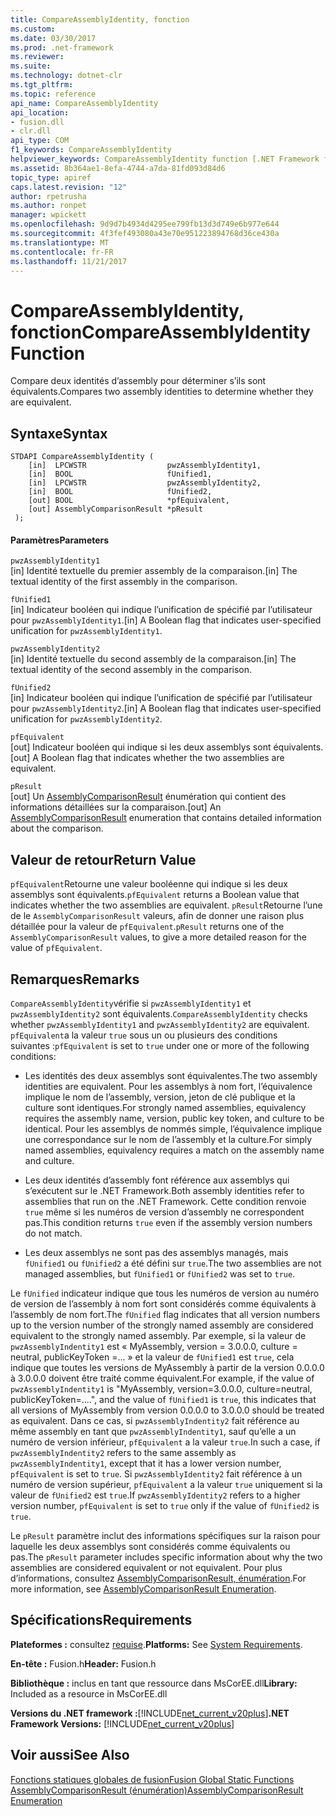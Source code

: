 ```yaml
---
title: CompareAssemblyIdentity, fonction
ms.custom: 
ms.date: 03/30/2017
ms.prod: .net-framework
ms.reviewer: 
ms.suite: 
ms.technology: dotnet-clr
ms.tgt_pltfrm: 
ms.topic: reference
api_name: CompareAssemblyIdentity
api_location:
- fusion.dll
- clr.dll
api_type: COM
f1_keywords: CompareAssemblyIdentity
helpviewer_keywords: CompareAssemblyIdentity function [.NET Framework fusion]
ms.assetid: 8b364ae1-8efa-4744-a7da-81fd093d84d6
topic_type: apiref
caps.latest.revision: "12"
author: rpetrusha
ms.author: ronpet
manager: wpickett
ms.openlocfilehash: 9d9d7b4934d4295ee799fb13d3d749e6b977e644
ms.sourcegitcommit: 4f3fef493080a43e70e951223894768d36ce430a
ms.translationtype: MT
ms.contentlocale: fr-FR
ms.lasthandoff: 11/21/2017
---
```

# <a name="compareassemblyidentity-function"></a><span data-ttu-id="bc706-102">CompareAssemblyIdentity, fonction</span><span class="sxs-lookup"><span data-stu-id="bc706-102">CompareAssemblyIdentity Function</span></span>
<span data-ttu-id="bc706-103">Compare deux identités d’assembly pour déterminer s’ils sont équivalents.</span><span class="sxs-lookup"><span data-stu-id="bc706-103">Compares two assembly identities to determine whether they are equivalent.</span></span>  
  
## <a name="syntax"></a><span data-ttu-id="bc706-104">Syntaxe</span><span class="sxs-lookup"><span data-stu-id="bc706-104">Syntax</span></span>  
  
```  
STDAPI CompareAssemblyIdentity (  
    [in]  LPCWSTR                  pwzAssemblyIdentity1,  
    [in]  BOOL                     fUnified1,  
    [in]  LPCWSTR                  pwzAssemblyIdentity2,  
    [in]  BOOL                     fUnified2,  
    [out] BOOL                     *pfEquivalent,  
    [out] AssemblyComparisonResult *pResult  
 );  
```  
  
#### <a name="parameters"></a><span data-ttu-id="bc706-105">Paramètres</span><span class="sxs-lookup"><span data-stu-id="bc706-105">Parameters</span></span>  
 `pwzAssemblyIdentity1`  
 <span data-ttu-id="bc706-106">[in] Identité textuelle du premier assembly de la comparaison.</span><span class="sxs-lookup"><span data-stu-id="bc706-106">[in] The textual identity of the first assembly in the comparison.</span></span>  
  
 `fUnified1`  
 <span data-ttu-id="bc706-107">[in] Indicateur booléen qui indique l’unification de spécifié par l’utilisateur pour `pwzAssemblyIdentity1`.</span><span class="sxs-lookup"><span data-stu-id="bc706-107">[in] A Boolean flag that indicates user-specified unification for `pwzAssemblyIdentity1`.</span></span>  
  
 `pwzAssemblyIdentity2`  
 <span data-ttu-id="bc706-108">[in] Identité textuelle du second assembly de la comparaison.</span><span class="sxs-lookup"><span data-stu-id="bc706-108">[in] The textual identity of the second assembly in the comparison.</span></span>  
  
 `fUnified2`  
 <span data-ttu-id="bc706-109">[in] Indicateur booléen qui indique l’unification de spécifié par l’utilisateur pour `pwzAssemblyIdentity2`.</span><span class="sxs-lookup"><span data-stu-id="bc706-109">[in] A Boolean flag that indicates user-specified unification for `pwzAssemblyIdentity2`.</span></span>  
  
 `pfEquivalent`  
 <span data-ttu-id="bc706-110">[out] Indicateur booléen qui indique si les deux assemblys sont équivalents.</span><span class="sxs-lookup"><span data-stu-id="bc706-110">[out] A Boolean flag that indicates whether the two assemblies are equivalent.</span></span>  
  
 `pResult`  
 <span data-ttu-id="bc706-111">[out] Un [AssemblyComparisonResult](../../../../docs/framework/unmanaged-api/fusion/assemblycomparisonresult-enumeration.md) énumération qui contient des informations détaillées sur la comparaison.</span><span class="sxs-lookup"><span data-stu-id="bc706-111">[out] An [AssemblyComparisonResult](../../../../docs/framework/unmanaged-api/fusion/assemblycomparisonresult-enumeration.md) enumeration that contains detailed information about the comparison.</span></span>  
  
## <a name="return-value"></a><span data-ttu-id="bc706-112">Valeur de retour</span><span class="sxs-lookup"><span data-stu-id="bc706-112">Return Value</span></span>  
 <span data-ttu-id="bc706-113">`pfEquivalent`Retourne une valeur booléenne qui indique si les deux assemblys sont équivalents.</span><span class="sxs-lookup"><span data-stu-id="bc706-113">`pfEquivalent` returns a Boolean value that indicates whether the two assemblies are equivalent.</span></span> <span data-ttu-id="bc706-114">`pResult`Retourne l’une de le `AssemblyComparisonResult` valeurs, afin de donner une raison plus détaillée pour la valeur de `pfEquivalent`.</span><span class="sxs-lookup"><span data-stu-id="bc706-114">`pResult` returns one of the `AssemblyComparisonResult` values, to give a more detailed reason for the value of `pfEquivalent`.</span></span>  
  
## <a name="remarks"></a><span data-ttu-id="bc706-115">Remarques</span><span class="sxs-lookup"><span data-stu-id="bc706-115">Remarks</span></span>  
 <span data-ttu-id="bc706-116">`CompareAssemblyIdentity`vérifie si `pwzAssemblyIdentity1` et `pwzAssemblyIdentity2` sont équivalents.</span><span class="sxs-lookup"><span data-stu-id="bc706-116">`CompareAssemblyIdentity` checks whether `pwzAssemblyIdentity1` and `pwzAssemblyIdentity2` are equivalent.</span></span> <span data-ttu-id="bc706-117">`pfEquivalent`a la valeur `true` sous un ou plusieurs des conditions suivantes :</span><span class="sxs-lookup"><span data-stu-id="bc706-117">`pfEquivalent` is set to `true` under one or more of the following conditions:</span></span>  
  
-   <span data-ttu-id="bc706-118">Les identités des deux assemblys sont équivalentes.</span><span class="sxs-lookup"><span data-stu-id="bc706-118">The two assembly identities are equivalent.</span></span> <span data-ttu-id="bc706-119">Pour les assemblys à nom fort, l’équivalence implique le nom de l’assembly, version, jeton de clé publique et la culture sont identiques.</span><span class="sxs-lookup"><span data-stu-id="bc706-119">For strongly named assemblies, equivalency requires the assembly name, version, public key token, and culture to be identical.</span></span> <span data-ttu-id="bc706-120">Pour les assemblys de nommés simple, l’équivalence implique une correspondance sur le nom de l’assembly et la culture.</span><span class="sxs-lookup"><span data-stu-id="bc706-120">For simply named assemblies, equivalency requires a match on the assembly name and culture.</span></span>  
  
-   <span data-ttu-id="bc706-121">Les deux identités d’assembly font référence aux assemblys qui s’exécutent sur le .NET Framework.</span><span class="sxs-lookup"><span data-stu-id="bc706-121">Both assembly identities refer to assemblies that run on the .NET Framework.</span></span> <span data-ttu-id="bc706-122">Cette condition renvoie `true` même si les numéros de version d’assembly ne correspondent pas.</span><span class="sxs-lookup"><span data-stu-id="bc706-122">This condition returns `true` even if the assembly version numbers do not match.</span></span>  
  
-   <span data-ttu-id="bc706-123">Les deux assemblys ne sont pas des assemblys managés, mais `fUnified1` ou `fUnified2` a été défini sur `true`.</span><span class="sxs-lookup"><span data-stu-id="bc706-123">The two assemblies are not managed assemblies, but `fUnified1` or `fUnified2` was set to `true`.</span></span>  
  
 <span data-ttu-id="bc706-124">Le `fUnified` indicateur indique que tous les numéros de version au numéro de version de l’assembly à nom fort sont considérés comme équivalents à l’assembly de nom fort.</span><span class="sxs-lookup"><span data-stu-id="bc706-124">The `fUnified` flag indicates that all version numbers up to the version number of the strongly named assembly are considered equivalent to the strongly named assembly.</span></span> <span data-ttu-id="bc706-125">Par exemple, si la valeur de `pwzAssemblyIndentity1` est « MyAssembly, version = 3.0.0.0, culture = neutral, publicKeyToken =... » et la valeur de `fUnified1` est `true`, cela indique que toutes les versions de MyAssembly à partir de la version 0.0.0.0 à 3.0.0.0 doivent être traité comme équivalent.</span><span class="sxs-lookup"><span data-stu-id="bc706-125">For example, if the value of `pwzAssemblyIndentity1` is "MyAssembly, version=3.0.0.0, culture=neutral, publicKeyToken=....", and the value of `fUnified1` is `true`, this indicates that all versions of MyAssembly from version 0.0.0.0 to 3.0.0.0 should be treated as equivalent.</span></span> <span data-ttu-id="bc706-126">Dans ce cas, si `pwzAssemblyIndentity2` fait référence au même assembly en tant que `pwzAssemblyIndentity1`, sauf qu’elle a un numéro de version inférieur, `pfEquivalent` a la valeur `true`.</span><span class="sxs-lookup"><span data-stu-id="bc706-126">In such a case, if `pwzAssemblyIndentity2` refers to the same assembly as `pwzAssemblyIndentity1`, except that it has a lower version number, `pfEquivalent` is set to `true`.</span></span> <span data-ttu-id="bc706-127">Si `pwzAssemblyIdentity2` fait référence à un numéro de version supérieur, `pfEquivalent` a la valeur `true` uniquement si la valeur de `fUnified2` est `true`.</span><span class="sxs-lookup"><span data-stu-id="bc706-127">If `pwzAssemblyIdentity2` refers to a higher version number, `pfEquivalent` is set to `true` only if the value of `fUnified2` is `true`.</span></span>  
  
 <span data-ttu-id="bc706-128">Le `pResult` paramètre inclut des informations spécifiques sur la raison pour laquelle les deux assemblys sont considérés comme équivalents ou pas.</span><span class="sxs-lookup"><span data-stu-id="bc706-128">The `pResult` parameter includes specific information about why the two assemblies are considered equivalent or not equivalent.</span></span> <span data-ttu-id="bc706-129">Pour plus d’informations, consultez [AssemblyComparisonResult, énumération](../../../../docs/framework/unmanaged-api/fusion/assemblycomparisonresult-enumeration.md).</span><span class="sxs-lookup"><span data-stu-id="bc706-129">For more information, see [AssemblyComparisonResult Enumeration](../../../../docs/framework/unmanaged-api/fusion/assemblycomparisonresult-enumeration.md).</span></span>  
  
## <a name="requirements"></a><span data-ttu-id="bc706-130">Spécifications</span><span class="sxs-lookup"><span data-stu-id="bc706-130">Requirements</span></span>  
 <span data-ttu-id="bc706-131">**Plateformes :** consultez [requise](../../../../docs/framework/get-started/system-requirements.md).</span><span class="sxs-lookup"><span data-stu-id="bc706-131">**Platforms:** See [System Requirements](../../../../docs/framework/get-started/system-requirements.md).</span></span>  
  
 <span data-ttu-id="bc706-132">**En-tête :** Fusion.h</span><span class="sxs-lookup"><span data-stu-id="bc706-132">**Header:** Fusion.h</span></span>  
  
 <span data-ttu-id="bc706-133">**Bibliothèque :** inclus en tant que ressource dans MsCorEE.dll</span><span class="sxs-lookup"><span data-stu-id="bc706-133">**Library:** Included as a resource in MsCorEE.dll</span></span>  
  
 <span data-ttu-id="bc706-134">**Versions du .NET framework :**[!INCLUDE[net_current_v20plus](../../../../includes/net-current-v20plus-md.md)]</span><span class="sxs-lookup"><span data-stu-id="bc706-134">**.NET Framework Versions:** [!INCLUDE[net_current_v20plus](../../../../includes/net-current-v20plus-md.md)]</span></span>  
  
## <a name="see-also"></a><span data-ttu-id="bc706-135">Voir aussi</span><span class="sxs-lookup"><span data-stu-id="bc706-135">See Also</span></span>  
 [<span data-ttu-id="bc706-136">Fonctions statiques globales de fusion</span><span class="sxs-lookup"><span data-stu-id="bc706-136">Fusion Global Static Functions</span></span>](../../../../docs/framework/unmanaged-api/fusion/fusion-global-static-functions.md)  
 [<span data-ttu-id="bc706-137">AssemblyComparisonResult (énumération)</span><span class="sxs-lookup"><span data-stu-id="bc706-137">AssemblyComparisonResult Enumeration</span></span>](../../../../docs/framework/unmanaged-api/fusion/assemblycomparisonresult-enumeration.md)
